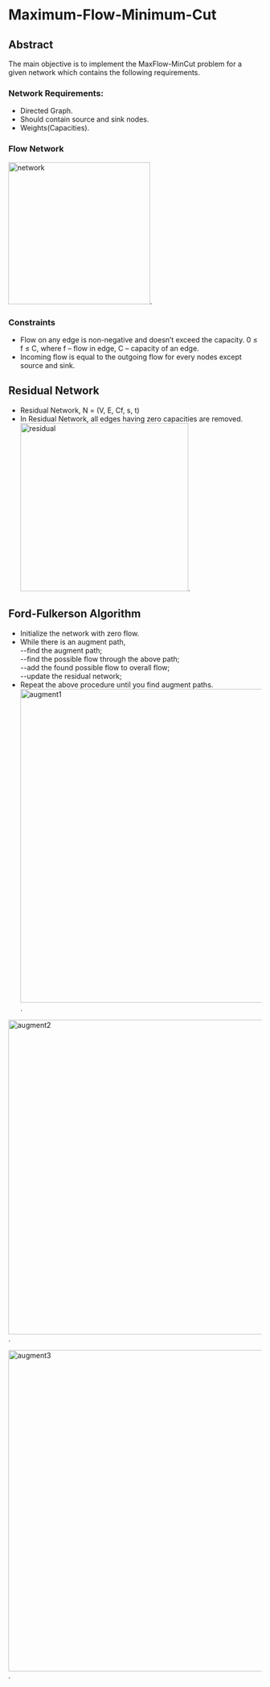 # Maximum-Flow-Minimum-Cut
## Abstract
The main objective is to implement the MaxFlow-MinCut problem for a given network which contains the following requirements.
### Network Requirements: 
* Directed Graph.
* Should contain source and sink nodes.
* Weights(Capacities).
### Flow Network
<img width="282" alt="network" src="https://cloud.githubusercontent.com/assets/18632383/25983214/35fd787e-36b1-11e7-8bce-fd91202e5b88.png">.

### Constraints
* Flow on any edge is non-negative and doesn’t exceed the capacity.
     0 ≤ f ≤ C, where f – flow in edge, C – capacity of an edge.
* Incoming flow is equal to the outgoing flow for every nodes except source and sink.

## Residual Network
* Residual Network, N = (V, E, Cf, s, t)
* In Residual Network, all edges having zero capacities are removed.
<img width="334" alt="residual" src="https://cloud.githubusercontent.com/assets/18632383/25983586/c0f408ec-36b3-11e7-886e-6798f1d47898.png">.
## Ford-Fulkerson Algorithm
* Initialize the network with zero flow.
* While there is an augment path,<br />
--find the augment path;<br />
--find the possible flow through the above path;<br />
--add the found possible flow to overall flow; <br />
--update the residual network;
* Repeat the above procedure until you find augment paths.
<img width="623" alt="augment1" src="https://cloud.githubusercontent.com/assets/18632383/25983840/36d0d2a6-36b5-11e7-83d0-19d38283240e.png">.

<img width="625" alt="augment2" src="https://cloud.githubusercontent.com/assets/18632383/25983942/b77d1e64-36b5-11e7-875d-09344928b1d5.png">.

<img width="638" alt="augment3" src="https://cloud.githubusercontent.com/assets/18632383/25984038/4c277d20-36b6-11e7-9a9b-61bee3e402a1.png">.

